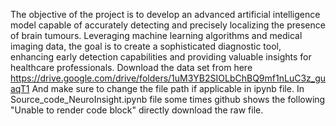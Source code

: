 The objective of the project is to develop an advanced artificial intelligence model capable of accurately detecting and precisely localizing the presence of brain tumours. Leveraging machine learning algorithms and medical imaging data, the goal is to create a sophisticated diagnostic tool, enhancing early detection capabilities and providing valuable insights for healthcare professionals.
Download the data set from here https://drive.google.com/drive/folders/1uM3YB2SIOLbChBQ9mf1nLuC3z_guaqT1 And make sure to change the file path if applicable in ipynb file.
In Source_code_NeuroInsight.ipynb file some times github shows the following "Unable to render code block" directly download the raw file.
